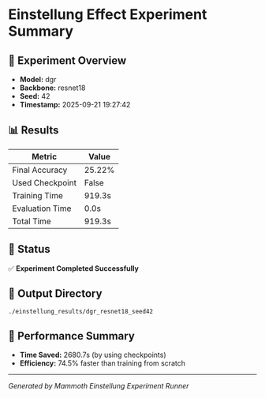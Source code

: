# Einstellung Effect Experiment Summary

## 🎯 Experiment Overview
- **Model:** dgr
- **Backbone:** resnet18
- **Seed:** 42
- **Timestamp:** 2025-09-21 19:27:42

## 📊 Results
| Metric | Value |
|--------|-------|
| Final Accuracy | 25.22% |
| Used Checkpoint | False |
| Training Time | 919.3s |
| Evaluation Time | 0.0s |
| Total Time | 919.3s |

## 🎉 Status
✅ **Experiment Completed Successfully**

## 📁 Output Directory
```
./einstellung_results/dgr_resnet18_seed42
```

## 🚀 Performance Summary
- **Time Saved:** 2680.7s (by using checkpoints)
- **Efficiency:** 74.5% faster than training from scratch

---
*Generated by Mammoth Einstellung Experiment Runner*
